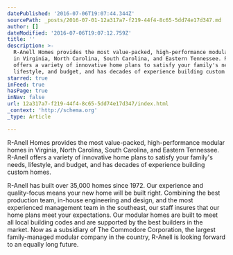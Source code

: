 ```yaml
---
datePublished: '2016-07-06T19:07:44.344Z'
sourcePath: _posts/2016-07-01-12a317a7-f219-44f4-8c65-5dd74e17d347.md
author: []
dateModified: '2016-07-06T19:07:12.759Z'
title: ''
description: >-
  R-Anell Homes provides the most value-packed, high-performance modular homes
  in Virginia, North Carolina, South Carolina, and Eastern Tennessee. R-Anell
  offers a variety of innovative home plans to satisfy your family's needs,
  lifestyle, and budget, and has decades of experience building custom homes.
starred: true
inFeed: true
hasPage: true
inNav: false
url: 12a317a7-f219-44f4-8c65-5dd74e17d347/index.html
_context: 'http://schema.org'
_type: Article

---
```

R-Anell Homes provides the most value-packed, high-performance modular homes in Virginia, North Carolina, South Carolina, and Eastern Tennessee. R-Anell offers a variety of innovative home plans to satisfy your family's needs, lifestyle, and budget, and has decades of experience building custom homes.

R-Anell has built over 35,000 homes since 1972\. Our experience and quality-focus means your new home will be built right. Combining the best production team, in-house engineering and design, and the most experienced management team in the southeast, our staff insures that our home plans meet your expectations. Our modular homes are built to meet all local building codes and are supported by the best builders in the market. Now as a subsidiary of The Commodore Corporation, the largest family-managed modular company in the country, R-Anell is looking forward to an equally long future.